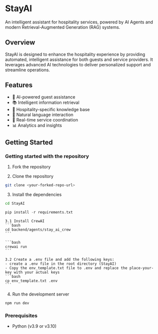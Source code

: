 # StayAI

An intelligent assistant for hospitality services, powered by AI Agents and modern Retrieval-Augmented Generation (RAG) systems.

## Overview

StayAI is designed to enhance the hospitality experience by providing automated, intelligent assistance for both guests and service providers. It leverages advanced AI technologies to deliver personalized support and streamline operations.

## Features

- 🤖 AI-powered guest assistance
- 📚 Intelligent information retrieval
- 🏨 Hospitality-specific knowledge base
- 💬 Natural language interaction
- 🔄 Real-time service coordination
- 📊 Analytics and insights

## Getting Started

### Getting started with the repository

1. Fork the repository

2. Clone the repository
```bash
git clone <your-forked-repo-url>
```
3. Install the dependencies
```bash
cd StayAI
```

```python
pip install -r requirements.txt
```

    3.1 Install CrewAI
    ```bash
    cd backend/agents/stay_ai_crew
    ```

    ```bash
    crewai run
    ```

    3.2 Create a .env file and add the following keys:
    - create a .env file in the root directory (StayAI)
    - Copy the env_template.txt file to .env and replace the place-your-key with your actual keys
    ```bash
    cp env_template.txt .env
    ```

    

4. Run the development server
```bash
npm run dev
```

### Prerequisites
 - Python (v3.9 or v3.10)

